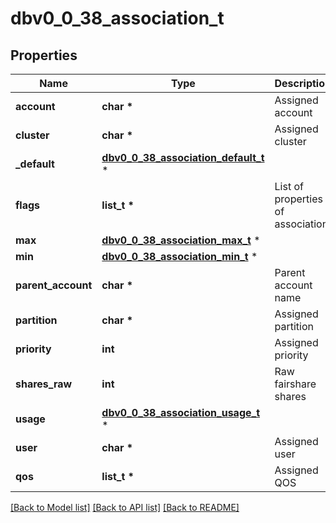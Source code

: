 # dbv0_0_38_association_t

## Properties
Name | Type | Description | Notes
------------ | ------------- | ------------- | -------------
**account** | **char \*** | Assigned account | [optional] 
**cluster** | **char \*** | Assigned cluster | [optional] 
**_default** | [**dbv0_0_38_association_default_t**](dbv0_0_38_association_default.md) \* |  | [optional] 
**flags** | **list_t \*** | List of properties of association | [optional] 
**max** | [**dbv0_0_38_association_max_t**](dbv0_0_38_association_max.md) \* |  | [optional] 
**min** | [**dbv0_0_38_association_min_t**](dbv0_0_38_association_min.md) \* |  | [optional] 
**parent_account** | **char \*** | Parent account name | [optional] 
**partition** | **char \*** | Assigned partition | [optional] 
**priority** | **int** | Assigned priority | [optional] 
**shares_raw** | **int** | Raw fairshare shares | [optional] 
**usage** | [**dbv0_0_38_association_usage_t**](dbv0_0_38_association_usage.md) \* |  | [optional] 
**user** | **char \*** | Assigned user | [optional] 
**qos** | **list_t \*** | Assigned QOS | [optional] 

[[Back to Model list]](../README.md#documentation-for-models) [[Back to API list]](../README.md#documentation-for-api-endpoints) [[Back to README]](../README.md)


